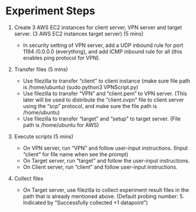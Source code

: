 # Experiment Steps

1. Create 3 AWS EC2 instances for client server, VPN server and target server. (3 AWS EC2 instances target server) (5 mins)
   - In security setting of VPN server, add a UDP inbound rule for port 1194 /0.0.0.0 (everything), and add ICMP inbound rule for all (this enables ping protocol for VPN).

2. Transfer files (5 mins)
   - Use filezilla to transfer “client” to client instance (make sure file path is /home/ubuntu) (sudo python3 VPNScript.py)
   - Use filezilla to transfer “VPN” and “client.pem” to VPN server. (This later will be used to distribute the “client.ovpn” file to client server using the “scp” protocol, and make sure the file path is /home/ubuntu)
   - Use filezilla to transfer “target” and “setup” to target server. (File path is /home/ubuntu for AWS)

3. Execute scripts (5 mins)
   - On VPN server, run “VPN” and follow user-input instructions. (Input “client” for file name when see the prompt)
   - On Target server, run “target” and follow the user-input instructions.
   - On Client server, run “client” and follow user-input instructions.
  
4. Collect files
   - On Target server, use filezilla to collect experiment result files in the path that is already mentioned above. (Default probing number: 5. Indicated by “Successfully collected +1 datapoint”)
